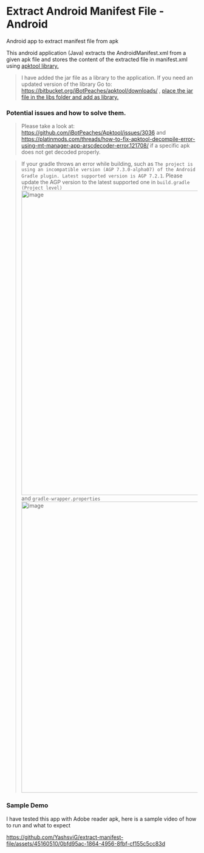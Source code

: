 # Extract Android Manifest File - Android
Android app to extract manifest file from apk

This android application (Java) extracts the AndroidManifest.xml from a given apk file and stores the content of the extracted file in manifest.xml using [apktool library.](https://github.com/iBotPeaches/Apktool)

> I have added the jar file as a library to the application. If you need an updated version of the library Go to: https://bitbucket.org/iBotPeaches/apktool/downloads/ , [place the jar file in the libs folder and add as library.](https://stackoverflow.com/questions/25660166/how-to-add-a-jar-in-external-libraries-in-android-studio)<br/>

### Potential issues and how to solve them.
> Please take a look at: https://github.com/iBotPeaches/Apktool/issues/3036 and https://platinmods.com/threads/how-to-fix-apktool-decompile-error-using-mt-manager-app-arscdecoder-error.121708/ if a specific apk does not get decoded properly.

> If your gradle throws an error while building, such as `The project is using an incompatible version (AGP 7.3.0-alpha07) of the Android Gradle plugin. Latest supported version is AGP 7.2.1`. Please update the AGP version to the latest supported one in `build.gradle (Project level)` <img width="799" alt="image" src="https://github.com/YashsviG/extract-manifest-file/assets/45160510/590fb4bf-3bd8-4618-8289-0b3385d9875a"> <br/> and `gradle-wrapper.properties` <img width="764" alt="image" src="https://github.com/YashsviG/extract-manifest-file/assets/45160510/426032f0-361d-4b8e-bb18-481a4cdf1aa1">



### Sample Demo
I have tested this app with Adobe reader apk, here is a sample video of how to run and what to expect

https://github.com/YashsviG/extract-manifest-file/assets/45160510/0bfd95ac-1864-4956-8fbf-cf155c5cc83d

